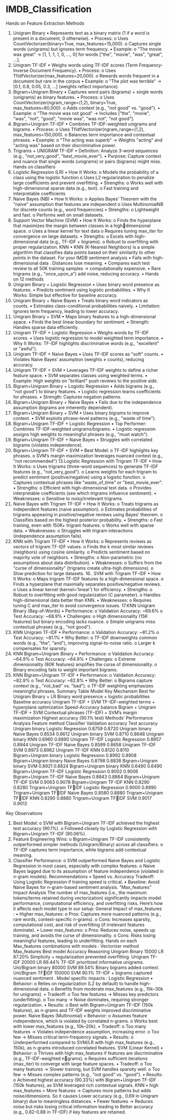# IMDB_Classification
Hands on Feature Extraction Methods
1. Unigram Binary
• Represents text as a binary matrix (1 if a word is present in a document, 0 otherwise).
• Process:
o Uses CountVectorizer(binary=True, max_features=15,000).
o Captures single words (unigrams) but ignores term frequency.
• Example:
o "The movie was great" → [1, 1, 1, 1, 0, ..., 0] for words ["the", "movie", "was", 
"great", ...].
2. Unigram TF-IDF
• Weighs words using TF-IDF scores (Term Frequency-Inverse Document Frequency).
• Process:
o Uses TfidfVectorizer(max_features=20,000).
o Rewards words frequent in a document but rare in the corpus 
• Example:
o "The plot was terrible" → [0.1, 0.8, 0.05, 0.3, ...] (weights reflect importance).
3. Bigram+Unigram Binary
• Captures word pairs (bigrams) + single words (unigrams) as binary features.
• Process:
o Uses CountVectorizer(ngram_range=(1,2), binary=True, max_features=80,000).
o Adds context (e.g., "not good" vs. "good").
• Example:
o "The movie was not good" → Includes ["the", "movie", "was", "not", "good", 
"movie was", "was not", "not good"].
4. Bigram+Unigram TF-IDF
• Combines TF-IDF-weighted unigrams and bigrams.
• Process:
o Uses TfidfVectorizer(ngram_range=(1,2), max_features=150,000).
o Balances term importance and contextual phrases.
• Example:
o "The acting was superb" → Weights "acting" and "acting was" based on their 
discriminative power.
5. Trigrams + UNIGRAM TF-IDF
• Definition: Analyze 3-word sequences (e.g., "not_very_good", "best_movie_ever").
• Purpose: Capture context and nuance that single words (unigrams) or pairs (bigrams) might miss.
Hands on classifiers 
1. Logistic Regression (LR)
• How It Works:
o Models the probability of a class using the logistic function
o Uses L2 regularization to penalize large coefficients and prevent overfitting.
• Strengths:
o Works well with high-dimensional sparse data (e.g., text).
o Fast training and interpretable coefficients 
2. Naive Bayes (NB)
• How It Works:
o Applies Bayes’ Theorem with the "naive" assumption that features are 
independent
o Uses MultinomialNB for discrete counts (e.g., word frequencies)
• Strengths:
o Lightweight and fast.
o Performs well on small datasets.
3. Support Vector Machine (SVM)
• How It Works:
o Finds the hyperplane that maximizes the margin between classes in a highdimensional space.
o Uses a linear kernel for text data
o Requires tuning max_iter for convergence on large datasets.
• Strengths:
o Excels with high-dimensional data (e.g., TF-IDF + bigrams).
o Robust to overfitting with proper regularization.
KNN
• KNN (K-Nearest Neighbors) is a simple algorithm that classifies data points based on their 
similarity to other points in the dataset. For your IMDB sentiment analysis
• Fails with high-dimensional data . Distances lose meaning.
• Compares each test review to all 50K training samples → computationally expensive.
• Rare trigrams (e.g., "once_upon_a") add noise, reducing accuracy.
•
Hands on 12 methods 
1. Unigram Binary + Logistic Regression
• Uses binary word presence as features.
• Predicts sentiment using logistic probabilities.
• Why It Works: Simple but effective for baseline accuracy.
2. Unigram Binary + Naive Bayes
• Treats binary word indicators as counts.
• Estimates class-conditional probabilities naively.
• Limitation: Ignores term frequency, leading to lower accuracy.
3. Unigram Binary + SVM
• Maps binary features to a high-dimensional space.
• Finds the best linear boundary for sentiment.
• Strength: Handles sparse data efficiently.
4. Unigram TF-IDF + Logistic Regression
• Weighs words by TF-IDF scores.
• Uses logistic regression to model weighted term importance.
• Why It Works: TF-IDF highlights discriminative words (e.g., "excellent" or "awful").
5. Unigram TF-IDF + Naive Bayes
• Uses TF-IDF scores as "soft" counts.
• Violates Naive Bayes’ assumption (weights ≠ counts), reducing accuracy.
6. Unigram TF-IDF + SVM
• Leverages TF-IDF weights to define a richer feature space.
• SVM separates classes using weighted terms.
• Example: High weights on "brilliant" push reviews to the positive side.
7. Bigram+Unigram Binary + Logistic Regression
• Adds bigrams (e.g., "not good") to binary features.
• Logistic regression learns coefficients for phrases.
• Strength: Captures negation patterns.
8. Bigram+Unigram Binary + Naive Bayes
• Fails due to the independence assumption (bigrams are inherently dependent).
9. Bigram+Unigram Binary + SVM
• Uses binary bigrams to improve context.
• SVM exploits phrase-level patterns (e.g., "waste of time").
10. Bigram+Unigram TF-IDF + Logistic Regression
• Top Performer: Combines TF-IDF-weighted unigrams/bigrams.
• Logistic regression assigns high weights to meaningful phrases (e.g., "must watch").
11. Bigram+Unigram TF-IDF + Naive Bayes
• Struggles with correlated bigrams (violates independence).
12. Bigram+Unigram TF-IDF + SVM
• Best Model:
o TF-IDF highlights key phrases.
o SVM’s margin maximization leverages nuanced context (e.g., "not 
recommended")
13.Logistic Regression with Trigram TF-IDF
• How It Works:
o Uses trigrams (three-word sequences) to generate TF-IDF features 
(e.g., "not_very_good").
o Learns weights for each trigram to predict sentiment (positive/negative) using a 
logistic function.
o Captures contextual phrases like "waste_of_time" or "best_movie_ever".
• Strengths:
o Efficient with high-dimensional text data.
o Provides interpretable coefficients (see which trigrams influence sentiment).
• Weaknesses:
o Sensitive to noisy/irrelevant trigrams.
14. Naive Bayes with Trigram TF-IDF
• How It Works:
o Treats trigrams as independent features (naive assumption).
o Estimates probabilities of trigrams appearing in positive/negative reviews using 
Bayes’ theorem.
o Classifies based on the highest posterior probability.
• Strengths:
o Fast training, even with 150K+ trigram features.
o Works well with sparse data.
• Weaknesses:
o Struggles with trigram interactions (independence assumption fails).
15. KNN with Trigram TF-IDF
• How It Works:
o Represents reviews as vectors of trigram TF-IDF values.
o Finds the k most similar reviews (neighbors) using cosine similarity.
o Predicts sentiment based on majority vote of neighbors.
• Strengths:
o Non-parametric (no assumptions about data distribution).
• Weaknesses:
o Suffers from the "curse of dimensionality" (trigrams create ultra-high 
dimensions).
o Slow prediction for large datasets.
16.. SVM with Trigram TF-IDF
• How It Works:
o Maps trigram TF-IDF features to a high-dimensional space.
o Finds a hyperplane that maximally separates positive/negative reviews.
o Uses a linear kernel (kernel='linear') for efficiency.
• Strengths:
o Robust to overfitting with good regularization (C parameter).
o Handles high-dimensional data better than KNN.
• Weaknesses:
o Requires tuning C and max_iter to avoid convergence issues.
17.KNN Unigram Binary (Bag-of-Words)
• Performance:
o Validation Accuracy: ~69.6%
o Test Accuracy: ~68.9%
• Challenges:
o High dimensionality (15K features) but binary encoding lacks nuance.
o Simple unigrams miss contextual phrases (e.g., "not good").
18. KNN Unigram TF-IDF
• Performance:
o Validation Accuracy: ~81.2%
o Test Accuracy: ~81.1%
• Why Better:
o TF-IDF downweights common words (e.g., "the", "and"), improving signal-to-noise ratio.
o Larger k compensates for sparsity.
19. KNN Bigram+Unigram Binary
• Performance:
o Validation Accuracy: ~64.9%
o Test Accuracy: ~64.9%
• Challenges:
o Extreme dimensionality (80K features) amplifies the curse of dimensionality.
o Binary encoding fails to weight important bigrams.
20. KNN Bigram+Unigram TF-IDF
• Performance:
o Validation Accuracy: ~82.9%
o Test Accuracy: ~82.8%
• Why Better:
o Bigrams capture context (e.g., "not_bad" vs. "bad").
o TF-IDF weighting emphasizes meaningful phrases.
Summary Table 
Model Key Mechanism Best for
Unigram Binary + LR Binary word presence + 
logistic probabilities
Baseline accuracy
Unigram TF-IDF + SVM TF-IDF-weighted terms + 
hyperplane optimization
Speed-Accuracy balance 
Bigram + Unigram TF-IDF + 
SVM
Contextual phrases (TF-IDF) + 
SVM’s margin maximization
Highest accuracy (90.1% test)
Methods’ Performance Analysis 
Feature method Classifier Validation accuracy Test accuracy
Unigram binary Logistic Regression 0.8759 0.8720
Unigram binary Naive Bayes 0.8534 0.8612
Unigram binary SVM 0.8710 0.8648
Unigram binary KNN 0.6960 0.6890
Unigram TF-IDF Logistic Regression 0.8957 0.8944
Unigram TF-IDF Naive Bayes 0.8599 0.8658
Unigram TF-IDF SVM 0.8973 0.8962
Unigram TF-IDF KNN 0.8120 0.8110
Bigram+Unigram binary Logistic Regression 0.8992 0.8908
Bigram+Unigram binary Naive Bayes 0.8798 0.8838
Bigram+Unigram binary SVM 0.8921 0.8824
Bigram+Unigram binary KNN 0.6490 0.6490
Bigram+Unigram TF-IDF Logistic Regression 0.9002 0.9006
Bigram+Unigram TF-IDF Naive Bayes 0.8843 0.8864
Bigram+Unigram TF-IDF SVM 0.9063 0.9078
Bigram+Unigram TF-IDF KNN 0.8290 0.8280
Trigram+Unigram TFIDF
Logistic Regression 0.9000 0.8990
Trigram+Unigram TFIDF
Naive Bayes 0.8580 0.8880
Trigram+Unigram TFIDF
KNN 0.8290 0.8880
Trigram+Unigram TFIDF
SVM 0.9017 0.9012

Key Observations
1. Best Model:
o SVM with Bigram+Unigram TF-IDF achieved the highest test 
accuracy (90.1%).
o Followed closely by Logistic Regression with Bigram+Unigram 
TF-IDF (90.06%).
2. Feature Engineering Wins:
o Bigram+Unigram TF-IDF consistently outperformed simpler 
methods (Unigram/Binary) across all classifiers.
o TF-IDF captures term importance, while bigrams add contextual 
meaning.
3. Classifier Performance:
o SVM outperformed Naive Bayes and Logistic Regression in most 
cases, especially with complex features.
o Naive Bayes lagged due to its assumption of feature 
independence (violated in n-gram models).
Recommendations
• Speed vs. Accuracy Tradeoff: Using Logistic Regression if training speed is critical.
• Baseline: Avoid Naive Bayes for n-gram-based sentiment analysis.
“Max_features” Impact Analysis 
The number of max_features (i.e., the maximum tokens/terms retained during vectorization) 
significantly impacts model performance, computational efficiency, and overfitting risks. Here’s 
how it affects each model type in our setup:
General Impact of max_features : 
• Higher max_features:
o Pros: Captures more nuanced patterns (e.g., rare 
words, context-specific n-grams).
o Cons: Increases sparsity, computational cost, and 
risk of overfitting (if irrelevant features dominate).
• Lower max_features:
o Pros: Reduces noise, speeds up training, and 
avoids the curse of dimensionality.
o Cons: Risks losing meaningful features, leading to 
underfitting.
Hands on each Max_features combinations with models :
Vectorizer 
method 
Max_features Best model Accuracy Reasoning 
Unigram Binary 15000 LR 87.20% Simplicity + 
regularization 
prevented 
overfitting.
Unigram TF-IDF 20000 LR 89.44% TF-IDF prioritized 
informative 
unigrams.
Uni/Bigram 
binary
80000 SVM 89.54% Binary bigrams 
added context.
Uni/Bigram TFIDF
150000 SVM 90.1% TF-IDF + bigrams 
captured nuanced 
sentiment .
Model specific impacts :
Logistic Regression 
• Behavior:
o Relies on regularization (L2 by default) to handle high-dimensional data.
o Benefits from moderate max_features (e.g., 15k–30k for unigrams).
• Tradeoff:
o Too few features → Misses key predictors (underfitting).
o Too many → Noise dominates, requiring stronger regularization.
• Results:
o Best with Bigram+Unigram TF-IDF (150k features), as n-grams and TF-IDF weights 
improved discriminative power.
Naive Bayes (Multinomial)
• Behavior:
o Assumes feature independence, which is violated by correlated n-grams.
o Works best with lower max_features (e.g., 10k–20k).
• Tradeoff:
o Too many features → Violates independence assumption, increasing error.
o Too few → Misses critical term-frequency signals.
• Results:
o Underperformed compared to SVM/LR with high max_features (e.g., 150k), as n-grams 
introduced correlated features.
SVM (Linear Kernel)
• Behavior:
o Thrives with high max_features if features are discriminative (e.g., TF-IDF-weighted ngrams).
o Requires sufficient iterations (max_iter) to converge with large feature spaces.
• Tradeoff:
o Too many features → Slower training, but SVM handles sparsity well.
o Too few → Misses complex patterns (e.g., "not good" vs. "good").
• Results:
o Achieved highest accuracy (90.33%) with Bigram+Unigram TF-IDF (150k features), as 
SVM leveraged rich contextual signals.
KNN 
• high max_features > More features → Captures more patterns but adds noise/dimensions. So it 
causes Lower accuracy (e.g., 0.69 in Unigram binary) due to meaningless distances.
• Fewer features → Reduces noise but risks losing critical information leading to Better 
accuracy (e.g., 0.82-0.88 in TF-IDF) if key features are retained.
